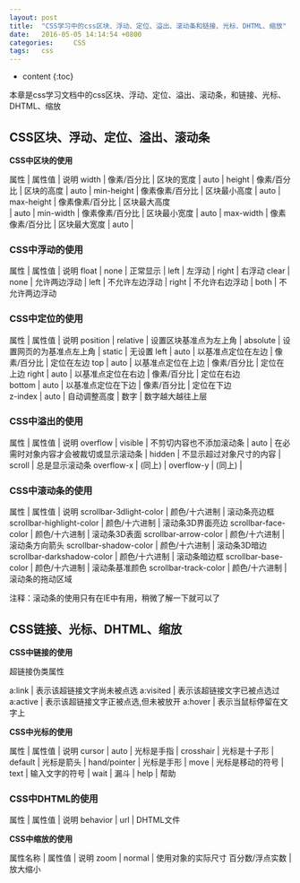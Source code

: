 ```yaml
---
layout: post
title:  "CSS学习中的css区块、浮动、定位、溢出、滚动条和链接、光标、DHTML、缩放"
date:   2016-05-05 14:14:54 +0800
categories: 	CSS	
tags: 	css
---
```


* content
{:toc}
              
本章是css学习文档中的css区块、浮动、定位、溢出、滚动条，和链接、光标、DHTML、缩放





## CSS区块、浮动、定位、溢出、滚动条

**CSS中区块的使用**

属性		|		属性值			|	说明
width		|		像素/百分比		|	区块的宽度
			|		auto			|
height		|		像素/百分比		|	区块的高度
			|		auto			|
min-height  |       像素像素/百分比	|	区块最小高度
			|		auto			|
max-height	|		像素像素/百分比	|	区块最大高度	
 			|		auto			|
min-width	|		像素像素/百分比	|	区块最小宽度
			|		auto			|
max-width	|		像素像素/百分比	|	区块最大宽度
			|		auto			|

### CSS中浮动的使用

属性		|		属性值		|		说明
float		|		none		|		正常显示
			|		left		|		左浮动
			|		right		|		右浮动
clear		|		none		|		允许两边浮动
			|		left		|		不允许左边浮动
			|		right		|		不允许右边浮动
			|		both		|		不允许两边浮动

### CSS中定位的使用

属性		|		属性值			|		说明
position	|		relative		|		设置区块基准点为左上角
			|		absolute		|		设置网页的为基准点左上角
			|		static			|		无设置
left		|		auto			|		以基准点定位在左边
			|		像素/百分比		|		定位在左边
top			|		auto			|		以基准点定位在上边
			|		像素/百分比		|		定位在上边
 right		|		auto			|		以基准点定位在右边
			|		像素/百分比		|		定位在右边	
bottom		|		auto			|		以基准点定位在下边
			|		像素/百分比		|		定位在下边	
z-index		|		auto			|		自动调整高度
			|		数字			|		数字越大越往上层

### CSS中溢出的使用

属性		|		属性值		|		说明
overflow	|		visible		|		不剪切内容也不添加滚动条
			|		auto		|		在必需时对象内容才会被裁切或显示滚动条
			|		hidden		|		不显示超过对象尺寸的内容
			|		scroll		|		总是显示滚动条
overflow-x	|		(同上)		|
overflow-y	|		(同上)		|

### CSS中滚动条的使用

属性						|	属性值			|	说明
scrollbar-3dlight-color		|	颜色/十六进制	|	滚动条亮边框
scrollbar-highlight-color	|	颜色/十六进制	|	滚动条3D界面亮边
scrollbar-face-color		|	颜色/十六进制	|	滚动条3D表面
scrollbar-arrow-color		|	颜色/十六进制	|	滚动条方向箭头
scrollbar-shadow-color 		|	颜色/十六进制	|	滚动条3D暗边
scrollbar-darkshadow-color 	|	颜色/十六进制	|	滚动条暗边框
scrollbar-base-color 		|	颜色/十六进制	|	滚动条基准颜色
scrollbar-track-color		|	颜色/十六进制	|	滚动条的拖动区域

注释：滚动条的使用只有在IE中有用，稍微了解一下就可以了

## CSS链接、光标、DHTML、缩放 

**CSS中链接的使用**

超链接伪类属性

a:link		|	表示该超链接文字尚未被点选
a:visited   |	表示该超链接文字已被点选过
a:active	|	表示该超链接文字正被点选,但未被放开
a:hover	    |	表示当鼠标停留在文字上

**CSS中光标的使用**

属性		|		属性值			|	说明
cursor		|		auto			|	光标是手指
			|		crosshair		|	光标是十子形
			|		default			|	光标是箭头
			|		hand/pointer	|	光标是手形
			|		move			|	光标是移动的符号
			|		text			|	输入文字的符号
			|		wait			|	漏斗
			|		help			|	帮助

### CSS中DHTML的使用

属性		|		属性值		|		说明
behavior	|		url			|		DHTML文件

**CSS中缩放的使用**

属性名称	|		属性值				|	说明
zoom		|		normal				|	使用对象的实际尺寸
					百分数/浮点实数		|	放大缩小



















































